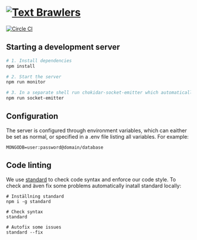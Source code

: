 # [![Text Brawlers][logo]](http://retardarenan.henrik.ninja)

[![Circle CI][shield-circle-ci]](https://circleci.com/gh/ineentho/textspel/)

## Starting a development server

```bash
# 1. Install dependencies
npm install

# 2. Start the server
npm run monitor

# 3. In a separate shell run chokidar-socket-emitter which automatically reloads the browser for you
npm run socket-emitter
```

## Configuration

The server is configured through environment variables, which can eaither be set as normal, or specified in a .env file listing all variables. For example:

```
MONGODB=user:password@domain/database
```

## Code linting
We use [standard](https://github.com/feross/standard) to check code syntax and enforce our code style. To check and även fix some problems automatically inatall standard locally:

```
# Inställning standard
npm i -g standard

# Check syntax
standard

# Autofix some issues
standard --fix
```


[logo]: http://retardarenan.henrik.ninja/client/png/title.png
[shield-circle-ci]: https://img.shields.io/circleci/project/ineentho/textspel.svg?style=flat-square
